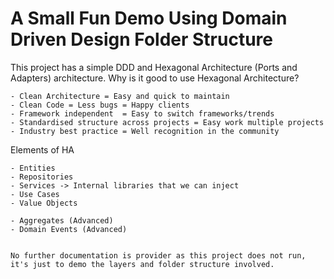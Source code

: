 A Small Fun Demo Using Domain Driven Design Folder Structure
========================

This project has a simple DDD and Hexagonal Architecture (Ports and Adapters) architecture.
Why is it good to use Hexagonal Architecture?

    - Clean Architecture = Easy and quick to maintain
    - Clean Code = Less bugs = Happy clients
    - Framework independent  = Easy to switch frameworks/trends
    - Standardised structure across projects = Easy work multiple projects
    - Industry best practice = Well recognition in the community
    
Elements of HA

    - Entities
    - Repositories
    - Services -> Internal libraries that we can inject
    - Use Cases
    - Value Objects
    
    - Aggregates (Advanced)
    - Domain Events (Advanced)
    
    
    No further documentation is provider as this project does not run, it's just to demo the layers and folder structure involved.
